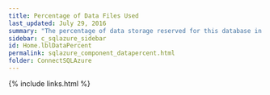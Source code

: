 ```yaml
---
title: Percentage of Data Files Used
last_updated: July 29, 2016
summary: "The percentage of data storage reserved for this database in use."
sidebar: c_sqlazure_sidebar
id: Home.lblDataPercent
permalink: sqlazure_component_datapercent.html
folder: ConnectSQLAzure
---
```



{% include links.html %}
